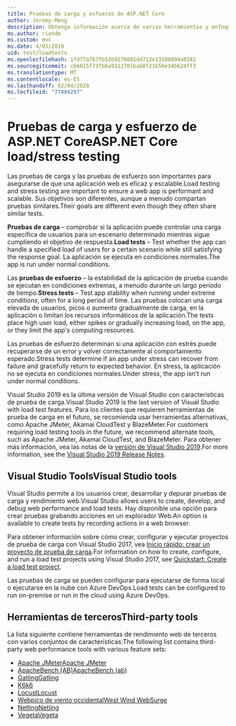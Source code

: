 ```yaml
---
title: Pruebas de carga y esfuerzo de ASP.NET Core
author: Jeremy-Meng
description: Obtenga información acerca de varias herramientas y enfoques importantes para las pruebas de carga y las pruebas de esfuerzo ASP.NET Core aplicaciones.
ms.author: riande
ms.custom: mvc
ms.date: 4/05/2019
uid: test/loadtests
ms.openlocfilehash: 1fd77a767fb53b9276081dd712e13108094a0382
ms.sourcegitcommit: cb6015f737b6a93127016ab0f21b58e34b624ff3
ms.translationtype: MT
ms.contentlocale: es-ES
ms.lasthandoff: 02/04/2020
ms.locfileid: "77004297"
---
```

# <a name="aspnet-core-loadstress-testing"></a><span data-ttu-id="b09df-103">Pruebas de carga y esfuerzo de ASP.NET Core</span><span class="sxs-lookup"><span data-stu-id="b09df-103">ASP.NET Core load/stress testing</span></span>

<span data-ttu-id="b09df-104">Las pruebas de carga y las pruebas de esfuerzo son importantes para asegurarse de que una aplicación web es eficaz y escalable.</span><span class="sxs-lookup"><span data-stu-id="b09df-104">Load testing and stress testing are important to ensure a web app is performant and scalable.</span></span> <span data-ttu-id="b09df-105">Sus objetivos son diferentes, aunque a menudo compartan pruebas similares.</span><span class="sxs-lookup"><span data-stu-id="b09df-105">Their goals are different even though they often share similar tests.</span></span>

<span data-ttu-id="b09df-106">**Pruebas de carga** &ndash; comprobar si la aplicación puede controlar una carga específica de usuarios para un escenario determinado mientras sigue cumpliendo el objetivo de respuesta.</span><span class="sxs-lookup"><span data-stu-id="b09df-106">**Load tests** &ndash; Test whether the app can handle a specified load of users for a certain scenario while still satisfying the response goal.</span></span> <span data-ttu-id="b09df-107">La aplicación se ejecuta en condiciones normales.</span><span class="sxs-lookup"><span data-stu-id="b09df-107">The app is run under normal conditions.</span></span>

<span data-ttu-id="b09df-108">Las **pruebas de esfuerzo** &ndash; la estabilidad de la aplicación de prueba cuando se ejecutan en condiciones extremas, a menudo durante un largo período de tiempo.</span><span class="sxs-lookup"><span data-stu-id="b09df-108">**Stress tests** &ndash; Test app stability when running under extreme conditions, often for a long period of time.</span></span> <span data-ttu-id="b09df-109">Las pruebas colocan una carga elevada de usuarios, picos o aumento gradualmente de carga, en la aplicación o limitan los recursos informáticos de la aplicación.</span><span class="sxs-lookup"><span data-stu-id="b09df-109">The tests place high user load, either spikes or gradually increasing load, on the app, or they limit the app's computing resources.</span></span>

<span data-ttu-id="b09df-110">Las pruebas de esfuerzo determinan si una aplicación con estrés puede recuperarse de un error y volver correctamente al comportamiento esperado.</span><span class="sxs-lookup"><span data-stu-id="b09df-110">Stress tests determine if an app under stress can recover from failure and gracefully return to expected behavior.</span></span> <span data-ttu-id="b09df-111">En stress, la aplicación no se ejecuta en condiciones normales.</span><span class="sxs-lookup"><span data-stu-id="b09df-111">Under stress, the app isn't run under normal conditions.</span></span>

<span data-ttu-id="b09df-112">Visual Studio 2019 es la última versión de Visual Studio con características de prueba de carga.</span><span class="sxs-lookup"><span data-stu-id="b09df-112">Visual Studio 2019 is the last version of Visual Studio with load test features.</span></span> <span data-ttu-id="b09df-113">Para los clientes que requieren herramientas de prueba de carga en el futuro, se recomienda usar herramientas alternativas, como Apache JMeter, Akamai CloudTest y BlazeMeter.</span><span class="sxs-lookup"><span data-stu-id="b09df-113">For customers requiring load testing tools in the future, we recommend alternate tools, such as Apache JMeter, Akamai CloudTest, and BlazeMeter.</span></span> <span data-ttu-id="b09df-114">Para obtener más información, vea las notas de la [versión de Visual Studio 2019](/visualstudio/releases/2019/release-notes-v16.0#test-tools).</span><span class="sxs-lookup"><span data-stu-id="b09df-114">For more information, see the [Visual Studio 2019 Release Notes](/visualstudio/releases/2019/release-notes-v16.0#test-tools).</span></span>

## <a name="visual-studio-tools"></a><span data-ttu-id="b09df-115">Visual Studio Tools</span><span class="sxs-lookup"><span data-stu-id="b09df-115">Visual Studio tools</span></span>

<span data-ttu-id="b09df-116">Visual Studio permite a los usuarios crear, desarrollar y depurar pruebas de carga y rendimiento web.</span><span class="sxs-lookup"><span data-stu-id="b09df-116">Visual Studio allows users to create, develop, and debug web performance and load tests.</span></span> <span data-ttu-id="b09df-117">Hay disponible una opción para crear pruebas grabando acciones en un explorador Web.</span><span class="sxs-lookup"><span data-stu-id="b09df-117">An option is available to create tests by recording actions in a web browser.</span></span>

<span data-ttu-id="b09df-118">Para obtener información sobre cómo crear, configurar y ejecutar proyectos de prueba de carga con Visual Studio 2017, vea [Inicio rápido: crear un proyecto de prueba de carga](/visualstudio/test/quickstart-create-a-load-test-project?view=vs-2017).</span><span class="sxs-lookup"><span data-stu-id="b09df-118">For information on how to create, configure, and run a load test projects using Visual Studio 2017, see [Quickstart: Create a load test project](/visualstudio/test/quickstart-create-a-load-test-project?view=vs-2017).</span></span>

<span data-ttu-id="b09df-119">Las pruebas de carga se pueden configurar para ejecutarse de forma local o ejecutarse en la nube con Azure DevOps.</span><span class="sxs-lookup"><span data-stu-id="b09df-119">Load tests can be configured to run on-premise or run in the cloud using Azure DevOps.</span></span>

## <a name="third-party-tools"></a><span data-ttu-id="b09df-120">Herramientas de terceros</span><span class="sxs-lookup"><span data-stu-id="b09df-120">Third-party tools</span></span>

<span data-ttu-id="b09df-121">La lista siguiente contiene herramientas de rendimiento web de terceros con varios conjuntos de características:</span><span class="sxs-lookup"><span data-stu-id="b09df-121">The following list contains third-party web performance tools with various feature sets:</span></span>

* [<span data-ttu-id="b09df-122">Apache JMeter</span><span class="sxs-lookup"><span data-stu-id="b09df-122">Apache JMeter</span></span>](https://jmeter.apache.org/)
* [<span data-ttu-id="b09df-123">ApacheBench (AB)</span><span class="sxs-lookup"><span data-stu-id="b09df-123">ApacheBench (ab)</span></span>](https://httpd.apache.org/docs/2.4/programs/ab.html)
* [<span data-ttu-id="b09df-124">Gatling</span><span class="sxs-lookup"><span data-stu-id="b09df-124">Gatling</span></span>](https://gatling.io/)
* [<span data-ttu-id="b09df-125">K6</span><span class="sxs-lookup"><span data-stu-id="b09df-125">k6</span></span>](https://k6.io)
* [<span data-ttu-id="b09df-126">Locust</span><span class="sxs-lookup"><span data-stu-id="b09df-126">Locust</span></span>](https://locust.io/)
* [<span data-ttu-id="b09df-127">Webpico de viento occidental</span><span class="sxs-lookup"><span data-stu-id="b09df-127">West Wind WebSurge</span></span>](https://websurge.west-wind.com/)
* [<span data-ttu-id="b09df-128">Netling</span><span class="sxs-lookup"><span data-stu-id="b09df-128">Netling</span></span>](https://github.com/hallatore/Netling)
* [<span data-ttu-id="b09df-129">Vegeta</span><span class="sxs-lookup"><span data-stu-id="b09df-129">Vegeta</span></span>](https://github.com/tsenart/vegeta)


